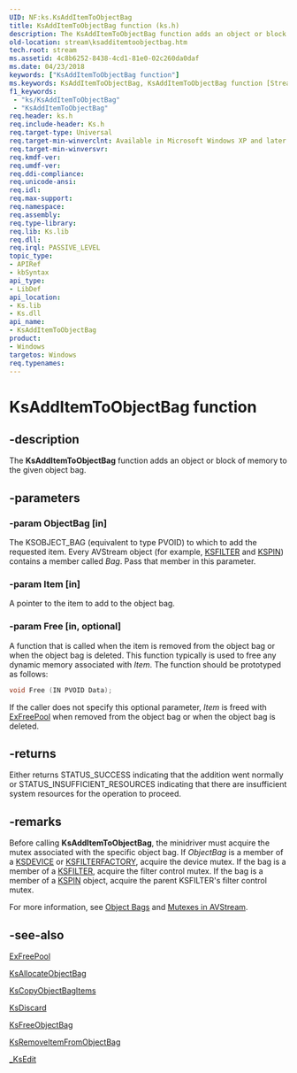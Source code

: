 ```yaml
---
UID: NF:ks.KsAddItemToObjectBag
title: KsAddItemToObjectBag function (ks.h)
description: The KsAddItemToObjectBag function adds an object or block of memory to the given object bag.
old-location: stream\ksadditemtoobjectbag.htm
tech.root: stream
ms.assetid: 4c8b6252-8438-4cd1-81e0-02c260da0daf
ms.date: 04/23/2018
keywords: ["KsAddItemToObjectBag function"]
ms.keywords: KsAddItemToObjectBag, KsAddItemToObjectBag function [Streaming Media Devices], avfunc_c7496331-05a5-4336-9c62-144e2db6e218.xml, ks/KsAddItemToObjectBag, stream.ksadditemtoobjectbag
f1_keywords:
 - "ks/KsAddItemToObjectBag"
 - "KsAddItemToObjectBag"
req.header: ks.h
req.include-header: Ks.h
req.target-type: Universal
req.target-min-winverclnt: Available in Microsoft Windows XP and later operating systems and DirectX 8.0 and later DirectX versions.
req.target-min-winversvr: 
req.kmdf-ver: 
req.umdf-ver: 
req.ddi-compliance: 
req.unicode-ansi: 
req.idl: 
req.max-support: 
req.namespace: 
req.assembly: 
req.type-library: 
req.lib: Ks.lib
req.dll: 
req.irql: PASSIVE_LEVEL
topic_type:
- APIRef
- kbSyntax
api_type:
- LibDef
api_location:
- Ks.lib
- Ks.dll
api_name:
- KsAddItemToObjectBag
product:
- Windows
targetos: Windows
req.typenames: 
---
```


# KsAddItemToObjectBag function

## -description

The **KsAddItemToObjectBag** function adds an object or block of memory to the given object bag.

## -parameters

### -param ObjectBag [in]

The KSOBJECT_BAG (equivalent to type PVOID) to which to add the requested item. Every AVStream object (for example, [KSFILTER](https://docs.microsoft.com/windows-hardware/drivers/ddi/ks/ns-ks-_ksfilter) and [KSPIN](https://docs.microsoft.com/windows-hardware/drivers/ddi/ks/ns-ks-_kspin)) contains a member called *Bag*. Pass that member in this parameter.

### -param Item [in]

A pointer to the item to add to the object bag.

### -param Free [in, optional]

A function that is called when the item is removed from the object bag or when the object bag is deleted. This function typically is used to free any dynamic memory associated with *Item*. The function should be prototyped as follows:

```cpp
void Free (IN PVOID Data);
```

If the caller does not specify this optional parameter, *Item* is freed with [ExFreePool](https://docs.microsoft.com/windows-hardware/drivers/ddi/ntddk/nf-ntddk-exfreepool) when removed from the object bag or when the object bag is deleted.

## -returns

Either returns STATUS_SUCCESS indicating that the addition went normally or STATUS_INSUFFICIENT_RESOURCES indicating that there are insufficient system resources for the operation to proceed.

## -remarks

Before calling **KsAddItemToObjectBag**, the minidriver must acquire the mutex associated with the specific object bag. If *ObjectBag* is a member of a [KSDEVICE](https://docs.microsoft.com/windows-hardware/drivers/ddi/ks/ns-ks-_ksdevice) or [KSFILTERFACTORY](https://docs.microsoft.com/windows-hardware/drivers/ddi/ks/ns-ks-_ksfilterfactory), acquire the device mutex. If the bag is a member of a [KSFILTER](https://docs.microsoft.com/windows-hardware/drivers/ddi/ks/ns-ks-_ksfilter), acquire the filter control mutex. If the bag is a member of a [KSPIN](https://docs.microsoft.com/windows-hardware/drivers/ddi/ks/ns-ks-_kspin) object, acquire the parent KSFILTER's filter control mutex.

For more information, see [Object Bags](https://docs.microsoft.com/windows-hardware/drivers/stream/object-bags) and [Mutexes in AVStream](https://docs.microsoft.com/windows-hardware/drivers/stream/mutexes-in-avstream).

## -see-also

[ExFreePool](https://docs.microsoft.com/windows-hardware/drivers/ddi/ntddk/nf-ntddk-exfreepool)

[KsAllocateObjectBag](https://docs.microsoft.com/windows-hardware/drivers/ddi/ks/nf-ks-ksallocateobjectbag)

[KsCopyObjectBagItems](https://docs.microsoft.com/windows-hardware/drivers/ddi/ks/nf-ks-kscopyobjectbagitems)

[KsDiscard](https://docs.microsoft.com/windows-hardware/drivers/ddi/ks/nf-ks-ksdiscard)

[KsFreeObjectBag](https://docs.microsoft.com/windows-hardware/drivers/ddi/ks/nf-ks-ksfreeobjectbag)

[KsRemoveItemFromObjectBag](https://docs.microsoft.com/windows-hardware/drivers/ddi/ks/nf-ks-ksremoveitemfromobjectbag)

[_KsEdit](https://docs.microsoft.com/windows-hardware/drivers/ddi/ks/nf-ks-_ksedit)
